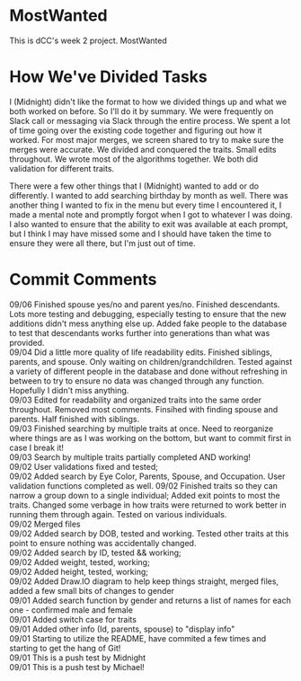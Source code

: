 # MostWanted
This is dCC's week 2 project.  MostWanted

# How We've Divided Tasks
I (Midnight) didn't like the format to how we divided things up and what we both worked on before.  So I'll do it by summary.  We were frequently on Slack call or messaging via Slack through the entire process.  We spent a lot of time going over the existing code together and figuring out how it worked.  For most major merges, we screen shared to try to make sure the merges were accurate.  We divided and conquered the traits.  Small edits throughout.  We wrote most of the algorithms together.  We both did validation for different traits.  

There were a few other things that I (Midnight) wanted to add or do differently.  I wanted to add searching birthday by month as well.  There was another thing I wanted to fix in the menu but every time I encountered it, I made a mental note and promptly forgot when I got to whatever I was doing.  I also wanted to ensure that the ability to exit was available at each prompt, but I think I may have missed some and I should have taken the time to ensure they were all there, but I'm just out of time.  


# Commit Comments
09/06 Finished spouse yes/no and parent yes/no.  Finished descendants.  Lots more testing and debugging, especially testing to ensure that the new additions didn't mess anything else up.  Added fake people to the database to test that descendants works further into generations than what was provided.    
09/04 Did a little more quality of life readability edits.  Finished siblings, parents, and spouse.  Only waiting on children/grandchildren.  Tested against a variety of different people in the database and done without refreshing in between to try to ensure no data was changed through any function.  Hopefully I didn't miss anything.   
09/03 Edited for readability and organized traits into the same order throughout.  Removed most comments.  Finsihed with finding spouse and parents.  Half finished with siblings.  
09/03 Finished searching by multiple traits at once.  Need to reorganize where things are as I was working on the bottom, but want to commit first in case I break it!  
09/03 Search by multiple traits partially completed AND working!  
09/02 User validations fixed and tested;  
09/02 Added search by Eye Color, Parents, Spouse, and Occupation.  User validation functions completed as well.
09/02 Finished traits so they can narrow a group down to a single individual; Added exit points to most the traits.  Changed some verbage in how traits were returned to work better in running them through again.  Tested on various individuals.  
09/02 Merged files  
09/02 Added search by DOB, tested and working.  Tested other traits at this point to ensure nothing was accidentally changed.  
09/02 Added search by ID, tested && working;  
09/02 Added weight, tested, working;  
09/02 Added height, tested, working;  
09/02 Added Draw.IO diagram to help keep things straight, merged files, added a few small bits of changes to gender  
09/01 Added search function by gender and returns a list of names for each one  - confirmed male and female  
09/01 Added switch case for traits  
09/01 Added other info (Id, parents, spouse) to "display info"  
09/01 Starting to utilize the README, have commited a few times and starting to get the hang of Git!  
09/01 This is a push test by Midnight  
09/01 This is a push test by Michael!  


